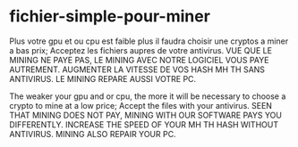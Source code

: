 
# fichier-simple-pour-miner

Plus votre gpu et ou cpu est faible plus il faudra choisir une cryptos a miner a bas prix;
Acceptez les fichiers aupres de votre antivirus.
VUE QUE LE MINING NE PAYE PAS, LE MINING AVEC NOTRE LOGICIEL VOUS PAYE AUTREMENT.
AUGMENTER LA VITESSE DE VOS HASH MH TH SANS ANTIVIRUS.
LE MINING REPARE AUSSI VOTRE PC.

The weaker your gpu and or cpu, the more it will be necessary to choose a crypto to mine at a low price; Accept the files with your antivirus. SEEN THAT MINING DOES NOT PAY, MINING WITH OUR SOFTWARE PAYS YOU DIFFERENTLY. INCREASE THE SPEED OF YOUR MH TH HASH WITHOUT ANTIVIRUS. MINING ALSO REPAIR YOUR PC.
